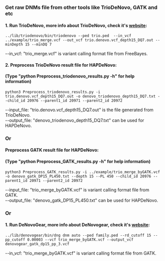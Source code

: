 ### Get raw DNMs file from other tools like TrioDeNovo, GATK and etc

#### 1. Run TrioDeNovo, more info about TrioDeNovo, check it's  <a href="http://genome.sph.umich.edu/wiki/Triodenovo">website</a>:

```
../lib/triodenovo/bin/triodenovo --ped trio.ped  --in_vcf ../example/trio_merge.vcf --out_vcf trio.denovo.vcf_depth15_DQ7.out --minDepth 15 --minDQ 7
```
--in_vcf: "trio_merge.vcf" is variant calling format file from FreeBayes. <br />


#### 2. Preprocess TrioDeNovo result file for HAPDeNovo:
#### (Type "python Preprocess_triodenovo_results.py -h" for help information)
```
python3 Preprocess_triodenovo_results.py -i trio.denovo.vcf_depth15_DQ7.out -o denovo_triodenovo_depth15_DQ7.txt --child_id 20976 --parent1_id 20971 --parent2_id 20972
```
--input_file: "trio.denovo.vcf_depth15_DQ7.out" is the file generated from TrioDeNovo.<br />
--output_file: "denovo_triodenovo_depth15_DQ7.txt" can be used for HAPDeNovo. <br />

### Or
#### Preprocess GATK result file for HAPDeNovo:
#### (Type "python Preprocess_GATK_results.py -h" for help information)
```
python3 Preprocess_GATK_results.py -i ../example/trio_merge_byGATK.vcf -o denovo_gatk_DP15_PL450.txt --depth 15 --PL 450 --child_id 20976 --parent1_id 20971 --parent2_id 20972
```
--input_file: "trio_merge_byGATK.vcf" is variant calling format file from GATK. <br />
--output_file: "denovo_gatk_DP15_PL450.txt" can be used for HAPDeNovo. <br />

### Or
#### 1. Run DeNovoGear, more info about DeNovogear, check it's  <a href="https://github.com/denovogear/denovogear">website</a>:

```
../lib/denovogear/bin/dng dnm auto --ped family.ped --rd_cutoff 15 --pp_cutoff 0.00003 --vcf trio_merge_byGATK.vcf --output_vcf denovogear_gatk_dp15_pp_3.vcf
```
--in_vcf: "trio_merge_byGATK.vcf" is variant calling format file from GATK. <br />

